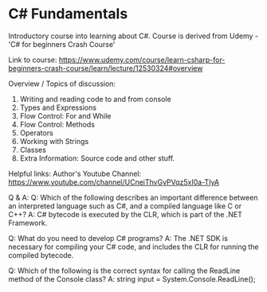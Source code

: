 # C# Fundamentals
Introductory course into learning about C#. Course is derived from Udemy - 'C# for beginners Crash Course'

Link to course: https://www.udemy.com/course/learn-csharp-for-beginners-crash-course/learn/lecture/12530324#overview

Overview / Topics of discussion:
1. Writing  and reading code to and from console
2. Types and Expressions
3. Flow Control: For and While
4. Flow Control: Methods
5. Operators
6. Working with Strings
7. Classes
8. Extra Information: Source code and other stuff.

Helpful links: Author's Youtube Channel: https://www.youtube.com/channel/UCneiThvGvPVqz5xI0a-TIyA

Q & A:
Q: Which of the following describes an important difference between an interpreted language such as C#, and a compiled language like C or C++?
A: C# bytecode is executed by the CLR, which is part of the .NET Framework.

Q: What do you need to develop C# programs?
A: The .NET SDK is necessary for compiling your C# code, and includes the CLR for running the compiled bytecode.

Q: Which of the following is the correct syntax for calling the ReadLine method of the Console class?
A: string input = System.Console.ReadLine();

